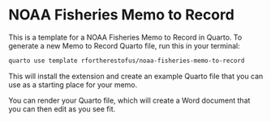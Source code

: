 # NOAA Fisheries Memo to Record

This is a template for a NOAA Fisheries Memo to Record in Quarto. To generate a new Memo to Record Quarto file, run this in your terminal:
 
```bash
quarto use template rfortherestofus/noaa-fisheries-memo-to-record
```
This will install the extension and create an example Quarto file that you can use as a starting place for your memo.

You can render your Quarto file, which will create a Word document that you can then edit as you see fit.
